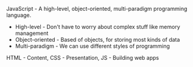 JavaScript - A high-level, object-oriented, multi-paradigm programming language.
- High-level - Don't have to worry about complex stuff like memory management
- Object-oriented - Based of objects, for storing most kinds of data
- Multi-paradigm - We can use different styles of programming

HTML - Content, CSS - Presentation, JS - Building web apps

